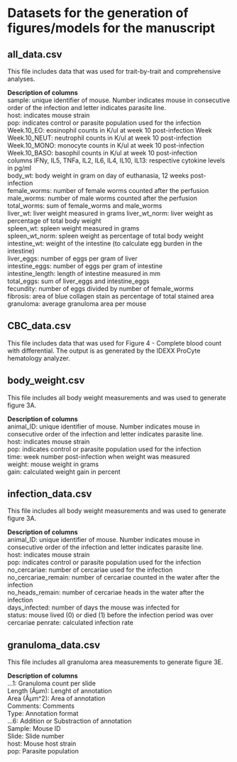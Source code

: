 # Datasets for the generation of figures/models for the manuscript

## all_data.csv
This file includes data that was used for trait-by-trait and comprehensive analyses.    
  
**Description of columns**  
sample: unique identifier of mouse. Number indicates mouse in consecutive order of the infection and letter indicates parasite line.   
host: indicates mouse strain  
pop:  indicates control or parasite population used for the infection  
Week.10_EO: eosinophil counts in K/ul at week 10 post-infection	Week  
Week.10_NEUT: neutrophil counts in K/ul at week 10 post-infection  
Week.10_MONO: monocyte counts in K/ul at week 10 post-infection  
Week.10_BASO: basophil counts in K/ul at week 10 post-infection  
columns IFNy, IL5, TNFa, IL2, IL6, IL4, IL10, IL13: respective cytokine levels in pg/ml  
body_wt: body weight in gram on day of euthanasia, 12 weeks post-infection  
female_worms: number of female worms counted after the perfusion  
male_worms: number of male worms counted after the perfusion  
total_worms: sum of female_worms and male_worms  
liver_wt: liver weight measured in grams
liver_wt_norm: liver weight as percentage of total body weight  
spleen_wt: spleen weight measured in grams  
spleen_wt_norm: spleen weight as percentage of total body weight  
intestine_wt: weight of the intestine (to calculate egg burden in the intestine)  
liver_eggs: number of eggs per gram of liver  
intestine_eggs: number of eggs per gram of intestine  
intestine_length: length of intestine measured in mm  
total_eggs: sum of liver_eggs and intestine_eggs  
fecundity: number of eggs divided by number of female_worms  
fibrosis: area of blue collagen stain as percentage of total stained area  
granuloma: average granuloma area per mouse 

## CBC_data.csv
This file includes data that was used for Figure 4 - Complete blood count with differential. The output is as generated by the IDEXX ProCyte hematology analyzer.  

## body_weight.csv  
This file includes all body weight measurements and was used to generate figure 3A.  

**Description of columns**  
animal_ID: unique identifier of mouse. Number indicates mouse in consecutive order of the infection and letter indicates parasite line.   
host: indicates mouse strain  
pop:  indicates control or parasite population used for the infection  
time: week number post-infection when weight was measured  
weight: mouse weight in grams  
gain: calculated weight gain in percent    

## infection_data.csv  
This file includes all body weight measurements and was used to generate figure 3A.  

**Description of columns**  
animal_ID: unique identifier of mouse. Number indicates mouse in consecutive order of the infection and letter indicates parasite line.   
host: indicates mouse strain  
pop:  indicates control or parasite population used for the infection  
no_cercariae: number of cercariae used for the infection  
no_cercariae_remain: number of cercariae counted in the water after the infection    
no_heads_remain: number of cercariae heads in the water after the infection  
days_infected: number of days the mouse was infected for  
status: mouse lived (0) or died (1) before the infection period was over  
cercariae	penrate: calculated infection rate

## granuloma_data.csv  
This file includes all granuloma area measurements to generate figure 3E. 

**Description of columns**  
...1: Granuloma count per slide  
Length (Âµm): Lenght of annotation  
Area (Âµm^2): Area of annotation  
Comments: Comments  
Type: Annotation format  
...6: Addition or Substraction of annotation  
Sample: Mouse ID  
Slide: Slide number  
host: Mouse host strain  
pop: Parasite population

